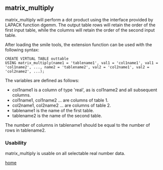 

## matrix_multiply

matrix_multiply will perform a dot product using the interface provided by LAPACK function dgemm.
The output table rows will retain the order of the first input table, while the columns will retain the order of the second input table.

After loading the smile tools, the extension function can be used with the following syntax:
```
CREATE VIRTUAL TABLE outtable 
USING matrix_multiply(name1 = 'tablename1', val1 = 'col1name1', val1 = 'col1name2', ..., name2 = 'tablename2', val2 = 'col2name1', val2 = 'col2name2', ...);
```
The variables are defined as follows:
- col1name1 is a column of type 'real', as is col1name2 and all subsequent columns.
- col1name1, col1name2 ... are columns of table 1.
- col2name1, col2name2 ... are columns of table 2.
- tablename1 is the name of the first table.
- tablename2 is the name of the second table.

The number of columns in tablename1 should be equal to the number of rows in tablename2.

### Usability

matrix_multiply is usable on all selectable real number data.

<a href="../../">home</a>
